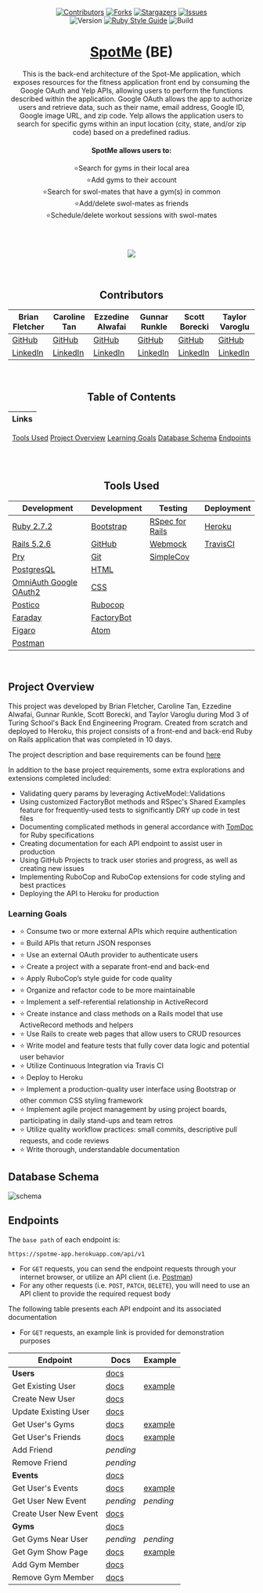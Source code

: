 <div align="center">

[![Contributors][contributors-badge]][contributors-url]
[![Forks][forks-badge]][forks-url]
[![Stargazers][stars-badge]][stars-url]
[![Issues][issues-badge]][issues-url]
<br>
![Version][version-badge]
[![Ruby Style Guide][rubocop-badge]][rubocop-url]
![Build][build-badge]

# [SpotMe](https://spotme-app.herokuapp.com/) (BE)

This is the back-end architecture of the Spot-Me application, which exposes resources for the fitness application front end by consuming the Google OAuth and Yelp APIs, allowing users to perform the functions described within the application. Google OAuth allows the app to authorize users and retrieve data, such as their name, email address, Google ID, Google image URL, and zip code. Yelp allows the application users to search for specific gyms within an input location (city, state, and/or zip code) based on a predefined radius.

#### SpotMe allows users to:<br>
⭐Search for gyms in their local area<br>
⭐Add gyms to their account<br>
⭐Search for swol-mates that have a gym(s) in common<br>
⭐Add/delete swol-mates as friends<br>
⭐Schedule/delete workout sessions with swol-mates<br><br>

# <a href="https://github.com/tvaroglu/spot_me_frontend"><img src="https://img.shields.io/static/v1?style=flat-square&label=Spot+Me&message=Front+End+Repo&color=9cf"></a><br/><br/>

## Contributors

|Brian Fletcher|Caroline Tan|Ezzedine Alwafai|Gunnar Runkle|Scott Borecki|Taylor Varoglu
|--- |--- |--- |--- |--- |--- |
|[GitHub](https://github.com/bfl3tch)|[GitHub](https://github.com/carolinectan)|[GitHub](https://github.com/ealwafai)|[GitHub](https://github.com/gunnarrunner)|[GitHub](https://github.com/Scott-Borecki)|[GitHub](https://github.com/tvaroglu)
|[LinkedIn](https://www.linkedin.com/in/bfl3tch/)|[LinkedIn](https://www.linkedin.com/in/carolinectan/)|[LinkedIn](https://www.linkedin.com/in/ezzedine-alwafai/)|[LinkedIn](https://www.linkedin.com/in/gunnar-runkle/)|[LinkedIn](https://www.linkedin.com/in/scott-borecki/)|[LinkedIn](https://www.linkedin.com/in/taylorvaroglu/)

<br>
</div>

<div align="center">

## Table of Contents
|Links
|--- |
[Tools Used](#tools-used)
[Project Overview](#project-overview)
[Learning Goals](#learning-goals)
[Database Schema](#database-schema)
[Endpoints](#endpoints)


<br><br>
## Tools Used

  |Development|Development|Testing|Deployment
  |--- |--- |--- |--- |
  |[Ruby 2.7.2](https://www.ruby-lang.org/en/downloads/)|[Bootstrap](https://rubygems.org/gems/bootstrap/versions/4.0.0)|[RSpec for Rails](https://github.com/rspec/rspec-rails)|[Heroku](http://virtual-watch-party.herokuapp.com)|
  |[Rails 5.2.6](https://rubygems.org/gems/rails/versions/5.2.6)|[GitHub](https://desktop.github.com/)|[Webmock](https://github.com/bblimke/webmock)|[TravisCI](https://travis-ci.org/)|
  |[Pry](https://rubygems.org/gems/pry/versions/0.10.3)|[Git](https://git-scm.com/book/en/v2/Getting-Started-First-Time-Git-Setup)|[SimpleCov](https://rubygems.org/gems/simplecov/versions/0.12.0)|
  |[PostgresQL](https://www.postgresql.org/)|[HTML](https://developer.mozilla.org/en-US/docs/Web/HTML)||
 |[OmniAuth Google OAuth2](https://github.com/zquestz/omniauth-google-oauth2)|[CSS](https://developer.mozilla.org/en-US/docs/Web/CSS)|
 |[Postico](https://eggerapps.at/postico/)|[Rubocop](https://rubygems.org/gems/rubocop/versions/0.39.0)|
 |[Faraday](https://github.com/lostisland/faraday)|[FactoryBot](https://github.com/thoughtbot/factory_bot)|
 |[Figaro](https://github.com/laserlemon/figaro)|[Atom](https://atom.io/)|
 |[Postman](https://www.postman.com/product/rest-client/)|


<br>
</div>

## Project Overview

This project was developed by Brian Fletcher, Caroline Tan, Ezzedine Alwafai, Gunnar Runkle, Scott Borecki, and Taylor Varoglu during Mod 3 of Turing School's Back End Engineering Program.  Created from scratch and deployed to Heroku, this project consists of a front-end and back-end Ruby on Rails application that was completed in 10 days.

The project description and base requirements can be found  [here][consultancy-home]

In addition to the base project requirements, some extra explorations and extensions completed included:

- Validating query params by leveraging ActiveModel::Validations
- Using customized FactoryBot methods and RSpec's Shared Examples feature for frequently-used tests to significantly DRY up code in test files
- Documenting complicated methods in general accordance with [TomDoc](http://tomdoc.org/) for Ruby specifications
- Creating documentation for each API endpoint to assist user in production
- Using GitHub Projects to track user stories and progress, as well as creating new issues
- Implementing RuboCop and RuboCop extensions for code styling and best practices
- Deploying the API to Heroku for production


### Learning Goals

  - ⭐ Consume two or more external APIs which require authentication
  - ⭐ Build APIs that return JSON responses
  - ⭐ Use an external OAuth provider to authenticate users
  - ⭐ Create a project with a separate front-end and back-end
  - ⭐ Apply RuboCop’s style guide for code quality
  - ⭐ Organize and refactor code to be more maintainable
  - ⭐ Implement a self-referential relationship in ActiveRecord
  - ⭐ Create instance and class methods on a Rails model that use ActiveRecord methods and helpers
  - ⭐ Use Rails to create web pages that allow users to CRUD resources
  - ⭐ Write model and feature tests that fully cover data logic and potential user behavior
  - ⭐ Utilize Continuous Integration via Travis CI
  - ⭐ Deploy to Heroku
  - ⭐ Implement a production-quality user interface using Bootstrap or other common CSS styling framework
  - ⭐ Implement agile project management by using project boards, participating in daily stand-ups and team retros
  - ⭐ Utilize quality workflow practices: small commits, descriptive pull requests, and code reviews
  - ⭐ Write thorough, understandable documentation


## Database Schema

![schema](https://user-images.githubusercontent.com/58891447/133915612-26cef18e-d9a0-488f-a05f-d2f842ed3d67.png)

## Endpoints

The `base path` of each endpoint is:

```
https://spotme-app.herokuapp.com/api/v1
```

- For `GET` requests, you can send the endpoint requests through your internet browser, or utilize an API client (i.e. [Postman][postman-url])
- For any other requests (i.e. `POST`, `PATCH`, `DELETE`), you will need to use an API client to provide the required request body


The following table presents each API endpoint and its associated documentation
- For `GET` requests, an example link is provided for demonstration purposes  
<!-- - Unless otherwise noted, the results are sorted by name in case-sensitive alphabetical order (i.e. A-Z then a-z). -->

Endpoint | Docs | Example
---------|------|--------
**Users** | [docs](/docs/users.md)
Get Existing User | [docs](/docs/users.md#get-one-user) | [example](https://spotme-app-api.herokuapp.com/api/v1/users/1)
Create New User | [docs](/docs/users.md#create-new-user) |
Update Existing User | [docs](/docs/users.md#update-existing-user) |
Get User's Gyms | [docs](/docs/users.md#get-user-gyms) | [example](https://spotme-app-api.herokuapp.com/api/v1/users/1/gyms)
Get User's Friends | [docs](/docs/users.md#get-user-friends) | [example](https://spotme-app-api.herokuapp.com/api/v1/users/1/friendships)
Add Friend | *pending* |
Remove Friend | *pending* |
**Events** | [docs](/docs/events.md)
Get User's Events | [docs](/docs/events.md#get-user-events) | [example](https://spotme-app-api.herokuapp.com/api/v1/users/1/events)
Get User New Event | *pending* | *pending*
Create User New Event | [docs](/docs/events#create-new-event.md) |
**Gyms** | [docs](/docs/gyms.md)
Get Gyms Near User | *pending* | *pending*
Get Gym Show Page | [docs](/docs/gyms#get-gym.md) | [example](https://spotme-app-api.herokuapp.com/api/v1/gyms/1)
Add Gym Member | [docs](/docs/gyms#create-new-gym-member.md) |
Remove Gym Member | [docs](/docs/gyms#remove-existing-gym-member.md) |




<!-- Top Level Badges and Links -->
[rubocop-badge]: https://img.shields.io/badge/code_style-rubocop-brightgreen.svg?style=flat-square
[rubocop-url]: https://github.com/rubocop/rubocop
[version-badge]: https://img.shields.io/badge/API_version-V1-or.svg?&style=flat-square&logoColor=white
[contributors-badge]: https://img.shields.io/github/contributors/tvaroglu/spot_me_backend.svg?style=flat-square
[contributors-url]: https://github.com/tvaroglu/spot_me_backend/graphs/contributors
[forks-badge]: https://img.shields.io/github/forks/tvaroglu/spot_me_backend.svg?style=flat-square
[forks-url]: https://github.com/tvaroglu/spot_me_backend/network/members
[stars-badge]: https://img.shields.io/github/stars/tvaroglu/spot_me_backend.svg?style=flat-square
[stars-url]: https://github.com/tvaroglu/spot_me_backend/stargazers
[issues-badge]: https://img.shields.io/github/issues/tvaroglu/spot_me_backend.svg?style=flat-square
[issues-url]: https://github.com/tvaroglu/spot_me_backend/issues
[build-badge]: https://img.shields.io/travis/tvaroglu/spot_me_backend?style=flat-square

<!-- Links -->
[Repository]: https://github.com/tvaroglu/spot_me_backend
[postman-url]: https://www.postman.com/
[consultancy-home]: https://backend.turing.edu/module3/projects/consultancy/

<!-- Images -->
[github-avatar]: https://avatars.githubusercontent.com/u/79381792?s=100


<!-- Examples -->
<!-- [get-user-dashboard-ex]: <!-- enter URL here i.e. https://rails-engine-scott-borecki.herokuapp.com/api/v1/merchants?page=1&per_page=3 -->
<!-- [get-user-profile-ex]: <!-- enter URL here i.e. https://rails-engine-scott-borecki.herokuapp.com/api/v1/merchants?page=1&per_page=3 -->
<!-- [update-user-ex]: <!-- enter URL here i.e. https://rails-engine-scott-borecki.herokuapp.com/api/v1/merchants?page=1&per_page=3 -->
<!-- [create-register-new-user-ex]: <!-- enter URL here i.e. https://rails-engine-scott-borecki.herokuapp.com/api/v1/merchants?page=1&per_page=3 -->
<!-- [add-friend-ex]: <!-- enter URL here i.e. https://rails-engine-scott-borecki.herokuapp.com/api/v1/merchants?page=1&per_page=3 -->
<!-- [remove-friend-ex]: <!-- enter URL here i.e. https://rails-engine-scott-borecki.herokuapp.com/api/v1/merchants?page=1&per_page=3 -->
<!-- [create-user-event-ex]: <!-- enter URL here i.e. https://rails-engine-scott-borecki.herokuapp.com/api/v1/merchants?page=1&per_page=3 -->
<!-- [create-user-event-new-ex]: <!-- enter URL here i.e. https://rails-engine-scott-borecki.herokuapp.com/api/v1/merchants?page=1&per_page=3 -->
<!-- [add-gym-member-ex]: <!-- enter URL here i.e. https://rails-engine-scott-borecki.herokuapp.com/api/v1/merchants?page=1&per_page=3 -->
<!-- [remove-gym-ex]: <!-- enter URL here i.e. https://rails-engine-scott-borecki.herokuapp.com/api/v1/merchants?page=1&per_page=3 -->
<!-- [get-gyms-near-user-ex]: <!-- enter URL here i.e. https://rails-engine-scott-borecki.herokuapp.com/api/v1/merchants?page=1&per_page=3 -->
<!-- [get-user-gym-show-page-ex]: <!-- enter URL here i.e. https://rails-engine-scott-borecki.herokuapp.com/api/v1/merchants?page=1&per_page=3 -->
<!-- [get-gym-show-page-ex]: <!-- enter URL here i.e. https://rails-engine-scott-borecki.herokuapp.com/api/v1/merchants?page=1&per_page=3 -->


<!-- Examples Template-->
<!-- [get-all-merchants-ex]: https://rails-engine-scott-borecki.herokuapp.com/api/v1/merchants?page=1&per_page=3 -->
